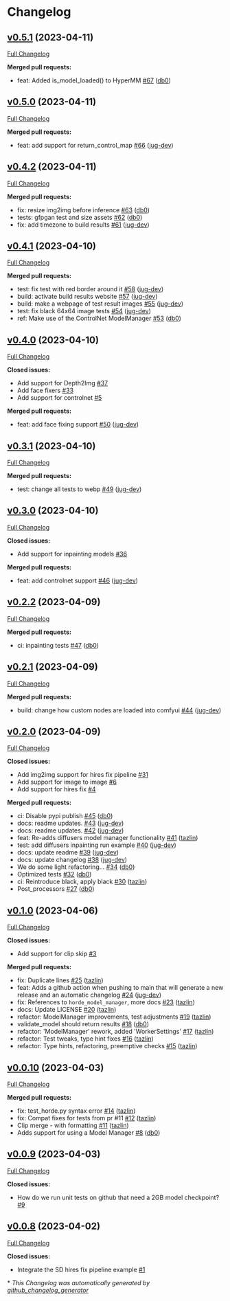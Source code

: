 # Changelog

## [v0.5.1](https://github.com/jug-dev/hordelib/tree/v0.5.1) (2023-04-11)

[Full Changelog](https://github.com/jug-dev/hordelib/compare/v0.5.0...v0.5.1)

**Merged pull requests:**

- feat: Added is\_model\_loaded\(\) to HyperMM [\#67](https://github.com/jug-dev/hordelib/pull/67) ([db0](https://github.com/db0))

## [v0.5.0](https://github.com/jug-dev/hordelib/tree/v0.5.0) (2023-04-11)

[Full Changelog](https://github.com/jug-dev/hordelib/compare/v0.4.2...v0.5.0)

**Merged pull requests:**

- feat: add support for return\_control\_map [\#66](https://github.com/jug-dev/hordelib/pull/66) ([jug-dev](https://github.com/jug-dev))

## [v0.4.2](https://github.com/jug-dev/hordelib/tree/v0.4.2) (2023-04-11)

[Full Changelog](https://github.com/jug-dev/hordelib/compare/v0.4.1...v0.4.2)

**Merged pull requests:**

- fix: resize img2img before inference [\#63](https://github.com/jug-dev/hordelib/pull/63) ([db0](https://github.com/db0))
- tests: gfpgan test and size assets [\#62](https://github.com/jug-dev/hordelib/pull/62) ([db0](https://github.com/db0))
- fix: add timezone to build results [\#61](https://github.com/jug-dev/hordelib/pull/61) ([jug-dev](https://github.com/jug-dev))

## [v0.4.1](https://github.com/jug-dev/hordelib/tree/v0.4.1) (2023-04-10)

[Full Changelog](https://github.com/jug-dev/hordelib/compare/v0.4.0...v0.4.1)

**Merged pull requests:**

- test: fix test with red border around it [\#58](https://github.com/jug-dev/hordelib/pull/58) ([jug-dev](https://github.com/jug-dev))
- build: activate build results website [\#57](https://github.com/jug-dev/hordelib/pull/57) ([jug-dev](https://github.com/jug-dev))
- build: make a webpage of test result images [\#55](https://github.com/jug-dev/hordelib/pull/55) ([jug-dev](https://github.com/jug-dev))
- test: fix black 64x64 image tests [\#54](https://github.com/jug-dev/hordelib/pull/54) ([jug-dev](https://github.com/jug-dev))
- ref: Make use of the ControlNet ModelManager [\#53](https://github.com/jug-dev/hordelib/pull/53) ([db0](https://github.com/db0))

## [v0.4.0](https://github.com/jug-dev/hordelib/tree/v0.4.0) (2023-04-10)

[Full Changelog](https://github.com/jug-dev/hordelib/compare/v0.3.1...v0.4.0)

**Closed issues:**

- Add support for Depth2Img [\#37](https://github.com/jug-dev/hordelib/issues/37)
- Add face fixers [\#33](https://github.com/jug-dev/hordelib/issues/33)
- Add support for controlnet [\#5](https://github.com/jug-dev/hordelib/issues/5)

**Merged pull requests:**

- feat: add face fixing support [\#50](https://github.com/jug-dev/hordelib/pull/50) ([jug-dev](https://github.com/jug-dev))

## [v0.3.1](https://github.com/jug-dev/hordelib/tree/v0.3.1) (2023-04-10)

[Full Changelog](https://github.com/jug-dev/hordelib/compare/v0.3.0...v0.3.1)

**Merged pull requests:**

- test: change all tests to webp [\#49](https://github.com/jug-dev/hordelib/pull/49) ([jug-dev](https://github.com/jug-dev))

## [v0.3.0](https://github.com/jug-dev/hordelib/tree/v0.3.0) (2023-04-10)

[Full Changelog](https://github.com/jug-dev/hordelib/compare/v0.2.2...v0.3.0)

**Closed issues:**

- Add support for inpainting models [\#36](https://github.com/jug-dev/hordelib/issues/36)

**Merged pull requests:**

- feat: add controlnet support [\#46](https://github.com/jug-dev/hordelib/pull/46) ([jug-dev](https://github.com/jug-dev))

## [v0.2.2](https://github.com/jug-dev/hordelib/tree/v0.2.2) (2023-04-09)

[Full Changelog](https://github.com/jug-dev/hordelib/compare/v0.2.1...v0.2.2)

**Merged pull requests:**

- ci: inpainting tests [\#47](https://github.com/jug-dev/hordelib/pull/47) ([db0](https://github.com/db0))

## [v0.2.1](https://github.com/jug-dev/hordelib/tree/v0.2.1) (2023-04-09)

[Full Changelog](https://github.com/jug-dev/hordelib/compare/v0.2.0...v0.2.1)

**Merged pull requests:**

- build: change how custom nodes are loaded into comfyui [\#44](https://github.com/jug-dev/hordelib/pull/44) ([jug-dev](https://github.com/jug-dev))

## [v0.2.0](https://github.com/jug-dev/hordelib/tree/v0.2.0) (2023-04-09)

[Full Changelog](https://github.com/jug-dev/hordelib/compare/v0.1.0...v0.2.0)

**Closed issues:**

- Add img2img support for hires fix pipeline [\#31](https://github.com/jug-dev/hordelib/issues/31)
- Add support for image to image [\#6](https://github.com/jug-dev/hordelib/issues/6)
- Add support for hires fix [\#4](https://github.com/jug-dev/hordelib/issues/4)

**Merged pull requests:**

- ci: Disable pypi publish [\#45](https://github.com/jug-dev/hordelib/pull/45) ([db0](https://github.com/db0))
- docs: readme updates. [\#43](https://github.com/jug-dev/hordelib/pull/43) ([jug-dev](https://github.com/jug-dev))
- docs: readme updates. [\#42](https://github.com/jug-dev/hordelib/pull/42) ([jug-dev](https://github.com/jug-dev))
- feat: Re-adds diffusers model manager functionality [\#41](https://github.com/jug-dev/hordelib/pull/41) ([tazlin](https://github.com/tazlin))
- test: add diffusers inpainting run example [\#40](https://github.com/jug-dev/hordelib/pull/40) ([jug-dev](https://github.com/jug-dev))
- docs: update readme [\#39](https://github.com/jug-dev/hordelib/pull/39) ([jug-dev](https://github.com/jug-dev))
- docs: update changelog [\#38](https://github.com/jug-dev/hordelib/pull/38) ([jug-dev](https://github.com/jug-dev))
- We do some light refactoring... [\#34](https://github.com/jug-dev/hordelib/pull/34) ([db0](https://github.com/db0))
- Optimized tests [\#32](https://github.com/jug-dev/hordelib/pull/32) ([db0](https://github.com/db0))
- ci: Reintroduce black, apply black  [\#30](https://github.com/jug-dev/hordelib/pull/30) ([tazlin](https://github.com/tazlin))
- Post\_processors [\#27](https://github.com/jug-dev/hordelib/pull/27) ([db0](https://github.com/db0))

## [v0.1.0](https://github.com/jug-dev/hordelib/tree/v0.1.0) (2023-04-06)

[Full Changelog](https://github.com/jug-dev/hordelib/compare/v0.0.10...v0.1.0)

**Closed issues:**

- Add support for clip skip [\#3](https://github.com/jug-dev/hordelib/issues/3)

**Merged pull requests:**

- fix: Duplicate lines [\#25](https://github.com/jug-dev/hordelib/pull/25) ([tazlin](https://github.com/tazlin))
- feat: Adds a github action when pushing to main that will generate a new release and an automatic changelog [\#24](https://github.com/jug-dev/hordelib/pull/24) ([jug-dev](https://github.com/jug-dev))
- fix: References to `horde_model_manager`, more docs [\#23](https://github.com/jug-dev/hordelib/pull/23) ([tazlin](https://github.com/tazlin))
- docs: Update LICENSE [\#20](https://github.com/jug-dev/hordelib/pull/20) ([tazlin](https://github.com/tazlin))
- refactor: ModelManager improvements, test adjustments [\#19](https://github.com/jug-dev/hordelib/pull/19) ([tazlin](https://github.com/tazlin))
- validate\_model should return results [\#18](https://github.com/jug-dev/hordelib/pull/18) ([db0](https://github.com/db0))
- refactor: 'ModelManager' rework, added 'WorkerSettings' [\#17](https://github.com/jug-dev/hordelib/pull/17) ([tazlin](https://github.com/tazlin))
- refactor: Test tweaks, type hint fixes [\#16](https://github.com/jug-dev/hordelib/pull/16) ([tazlin](https://github.com/tazlin))
- refactor: Type hints, refactoring, preemptive checks [\#15](https://github.com/jug-dev/hordelib/pull/15) ([tazlin](https://github.com/tazlin))

## [v0.0.10](https://github.com/jug-dev/hordelib/tree/v0.0.10) (2023-04-03)

[Full Changelog](https://github.com/jug-dev/hordelib/compare/v0.0.9...v0.0.10)

**Merged pull requests:**

- fix: test\_horde.py syntax error [\#14](https://github.com/jug-dev/hordelib/pull/14) ([tazlin](https://github.com/tazlin))
- fix: Compat fixes for tests from pr \#11 [\#12](https://github.com/jug-dev/hordelib/pull/12) ([tazlin](https://github.com/tazlin))
- Clip merge - with formatting [\#11](https://github.com/jug-dev/hordelib/pull/11) ([tazlin](https://github.com/tazlin))
- Adds support for using a Model Manager  [\#8](https://github.com/jug-dev/hordelib/pull/8) ([db0](https://github.com/db0))

## [v0.0.9](https://github.com/jug-dev/hordelib/tree/v0.0.9) (2023-04-03)

[Full Changelog](https://github.com/jug-dev/hordelib/compare/v0.0.8...v0.0.9)

**Closed issues:**

- How do we run unit tests on github that need a 2GB model checkpoint? [\#9](https://github.com/jug-dev/hordelib/issues/9)

## [v0.0.8](https://github.com/jug-dev/hordelib/tree/v0.0.8) (2023-04-02)

[Full Changelog](https://github.com/jug-dev/hordelib/compare/e3eae1c452e0f3145af3b8b62c14c377b3136f7b...v0.0.8)

**Closed issues:**

- Integrate the SD hires fix pipeline example [\#1](https://github.com/jug-dev/hordelib/issues/1)



\* *This Changelog was automatically generated by [github_changelog_generator](https://github.com/github-changelog-generator/github-changelog-generator)*
